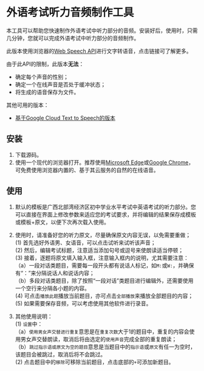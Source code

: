 # 外语考试听力音频制作工具

本工具可以帮助您快速制作外语考试中听力部分的音频。安装好后，使用时，只需几分钟，您就可以完成外语考试中听力部分的音频制作。

此版本使用浏览器的[Web Speech API](https://developer.mozilla.org/en-US/docs/Web/API/Web_Speech_API)进行文字转语音，点击链接可了解更多。

由于此API的限制，此版本**无法**：
- 确定每个声音的性别；
- 确定一个在线声音是否处于缓冲状态；
- 将生成的语音保存为文件。

其他可用的版本：
- [基于Google Cloud Text to Speech的版本](https://github.com/godspirit00/ListeningTestAudioMaker/tree/google-cloud-tts_v2)

## 安装
1. 下载源码。
2. 使用一个现代的浏览器打开。推荐使用[Microsoft Edge](https://www.microsoftedge.com/)或[Google Chrome](https://chrome.google.com/)，可免费使用浏览器内置的、基于其云服务的自然的在线语音。


## 使用
1. 默认的模板是广西北部湾经济区初中学业水平考试中英语考试的听力部分。您可以直接在界面上修改参数来适应您的考试要求，并将编辑的结果保存成模板或模板+原文，以便下次再次载入使用。 
 
2. 使用时，请准备好您的听力原文，尽量确保原文内容无误，以免需要重做；  
    (1) 首先选好外语男、女语音，可以点击试听来试听该声音；  
    (2) 然后，编辑考试标题，注意适当添加句号或逗号来使朗读适当停顿；  
    (3) 接着，逐题将原文填入输入框，注意输入框内的说明，尤其需要注意：   
       （a）一段对话类题目，需要每一段开头都有说话人标记，如`M:`或`W:`，并确保有“：”来分隔说话人和说话内容；  
       （b）多段对话类题目，除了按照“一段对话”类题目进行编辑外，还需要使用一个空行来分隔各小题的内容。  
    (4) 可点击`播放此题`播放当前题目，亦可点击`全部播放`来播放全部题目的内容；    
    (5) 如果需要保存音频，可以考虑使用其他软件进行录音。

3. 其他使用说明：   
    (1) `设置`中：   
        （a）`使用男女声交替进行重复`意思是在`重复次数`大于1的题目中，重复的内容会使用男女声交替朗读，取消后将由选定的`使用声音`完成全部的重复朗读；   
        （b）`跳过指示语或原文为空的题目`意思是当题目中的`指示语`或`原文`有任一为空时，该题目会被跳过，取消后将不会跳过。   
    (2) 点击题目中的`移除`可移除当前题目，点击底部的`+`可添加新题目。
